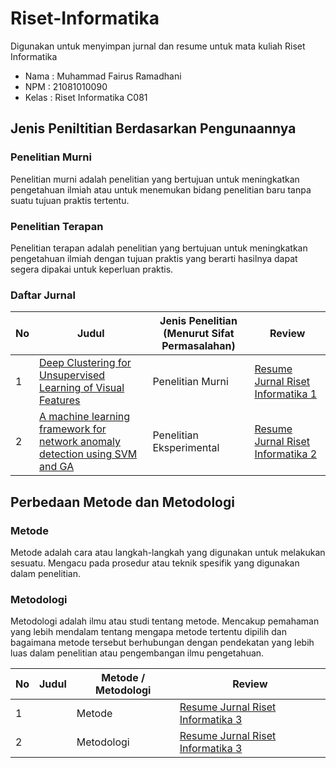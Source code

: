 # Riset-Informatika

Digunakan untuk menyimpan jurnal dan resume untuk mata kuliah Riset Informatika

- Nama : Muhammad Fairus Ramadhani
- NPM : 21081010090
- Kelas : Riset Informatika C081

## Jenis Peniltitian Berdasarkan Pengunaannya
### Penelitian Murni  

Penelitian murni adalah penelitian yang bertujuan untuk meningkatkan pengetahuan ilmiah atau untuk menemukan bidang penelitian baru tanpa suatu tujuan praktis tertentu.

### Penelitian Terapan  

Penelitian terapan adalah penelitian yang bertujuan untuk meningkatkan pengetahuan ilmiah dengan tujuan praktis yang berarti hasilnya dapat segera dipakai untuk keperluan praktis.

### Daftar Jurnal

| No  | Judul                                                                                                                                | Jenis Penelitian (Menurut Sifat Permasalahan) | Review                                |
| --- | ------------------------------------------------------------------------------------------------------------------------------------ | --------------------------------------------- | ------------------------------------- |
| 1   | [Deep Clustering for Unsupervised Learning of Visual Features](https://arxiv.org/pdf/1807.05520)                                     | Penelitian Murni                              | [Resume Jurnal Riset Informatika 1](https://github.com/mathzino/Riset-Informatika-C081_21081010090_Muhammad-Fairus-Ramadhani/blob/main/Resume%20Jurnal%201.md) |
| 2   | [A machine learning framework for network anomaly detection using SVM and GA](https://ieeexplore.ieee.org/abstract/document/1495950) | Penelitian Eksperimental                      | [Resume Jurnal Riset Informatika 2](https://github.com/mathzino/Riset-Informatika-C081_21081010090_Muhammad-Fairus-Ramadhani/blob/main/Resume%20Jurnal%202.md) |


## Perbedaan Metode dan Metodologi
### Metode

Metode adalah cara atau langkah-langkah yang digunakan untuk melakukan sesuatu. Mengacu pada prosedur atau teknik spesifik yang digunakan dalam penelitian.

### Metodologi

Metodologi adalah ilmu atau studi tentang metode. Mencakup pemahaman yang lebih mendalam tentang mengapa metode tertentu dipilih dan bagaimana metode tersebut berhubungan dengan pendekatan yang lebih luas dalam penelitian atau pengembangan ilmu pengetahuan.


| No  | Judul                                                                                                                                | Metode / Metodologi | Review                                |
| --- | ------------------------------------------------------------------------------------------------------------------------------------ | --------------------------------------------- | ------------------------------------- |
| 1   | []()                                     | Metode                              | [Resume Jurnal Riset Informatika 3]() |
| 2   | []() | Metodologi                      | [Resume Jurnal Riset Informatika 3]() |
